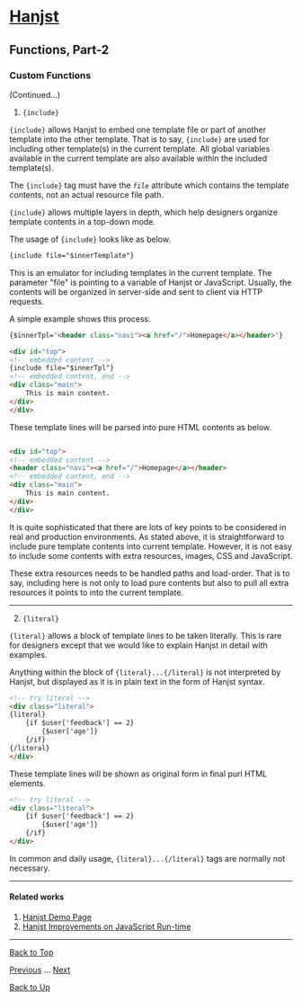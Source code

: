 # [Hanjst](/hanjst/index)
## Functions, Part-2
### Custom Functions

(Continued...)

1. `{include}`

`{include}` allows Hanjst to embed one template file or part of another template into the other template.  That is to say, `{include}` are used for including other template(s) in the current template. All global variables available in the current template are also available within the included template(s).

The `{include}` tag must have the _`file`_ attribute which contains the template contents, not an actual resource  file path.

`{include}` allows multiple layers in depth, which help designers organize template contents in a top-down mode. 

The usage of `{include}` looks like as below.

```html
{include file="$innerTemplate"}
```
This is an emulator for including templates in the current template. The parameter "file" is pointing to a variable of Hanjst or JavaScript. Usually, the contents will be organized in server-side and sent to client via HTTP requests.

A simple example shows this process.

```html
{$innerTpl='<header class="navi"><a href="/">Homepage</a></header>'}

<div id="top">
<!-- embedded content -->
{include file="$innerTpl"}
<!-- embedded content, end -->
<div class="main">
	This is main content.
</div>
</div>
```

These template lines will be parsed into pure HTML contents as below.

```html

<div id="top">
<!-- embedded content -->
<header class="navi"><a href="/">Homepage</a></header>
<!-- embedded content, end -->
<div class="main">
	This is main content.
</div>
</div>

```
It is quite sophisticated that there are lots of key points to be considered  in real and production environments. As stated above, it is straightforward to include pure template contents into current template. However, it is not easy to include some contents with extra resources, images, CSS and JavaScript.

These extra resources needs to be handled paths and load-order. That is to say, including here is not only to load pure contents but also to pull all extra resources it points to into the current template.

---

2. `{literal}`

`{literal}` allows a block of template lines to be taken literally. This is rare for designers except that we would like to explain Hanjst in detail with examples.

Anything within the block of `{literal}...{/literal}`  is not interpreted by Hanjst, but displayed as it is in plain text in the form of Hanjst syntax.

```html
<!-- try literal -->
<div class="literal">
{literal}
    {if $user['feedback'] == 2}
        {$user['age']}
    {/if}
{/literal}
</div>
```
These template lines will be shown as original form in final purl HTML elements.

```html
<!-- try literal -->
<div class="literal">
    {if $user['feedback'] == 2}
        {$user['age']}
    {/if}
</div>
```

In common and daily usage, `{literal}...{/literal}` tags are normally not necessary.


---

#### Related works

1. [Hanjst Demo Page](https://ufqi.com/dev/hanjst/)
2. [Hanjst Improvements on JavaScript Run-time](https://ufqi.com/blog/hanjst-javascript-runtime/)

----
[Back to Top](/hanjst/hanjst-function-2)

[Previous](./hanjst-function) ... [Next](./hanjst-nodejs)

[Back to Up](/hanjst/index)

<!--stackedit_data:
eyJoaXN0b3J5IjpbLTEzNzQ3NzM5NTgsLTE2NDY1OTY3MzYsLT
g4NDU0ODIzLC0yNDYyMDY2ODddfQ==
-->